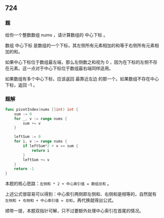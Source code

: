 ## 724

### 题
给你一个整数数组 nums ，请计算数组的 中心下标 。

数组 中心下标 是数组的一个下标，其左侧所有元素相加的和等于右侧所有元素相加的和。

如果中心下标位于数组最左端，那么左侧数之和视为 0 ，因为在下标的左侧不存在元素。这一点对于中心下标位于数组最右端同样适用。

如果数组有多个中心下标，应该返回 最靠近左边 的那一个。如果数组不存在中心下标，返回 -1 。

### 题解
```go
func pivotIndex(nums []int) int {
	sum := 0
	for _, v := range nums {
		sum += v
	}

	leftSum := 0
	for i, v := range nums {
		if leftSum*2 + v == sum {
			return i
		}
		leftSum += v
	}
	return -1
}
```
本题的核心思路：`左侧和 * 2 + 中心索引值 = 数组总和` 。

上述公式很容易可以得到：中心索引两侧即左侧和、右侧和是相等的，自然就有 `左侧和 + 右侧和 + 中心索引值 = 总和`，再代换就得出公式。

顺带一提，本题双指针可解，只不过要额外处理中心索引在首尾的情况。
